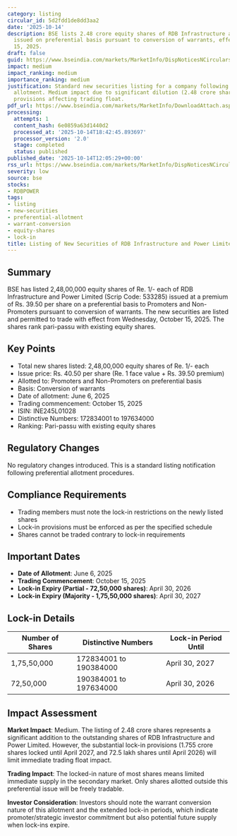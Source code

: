```yaml
---
category: listing
circular_id: 5d2fdd1de8dd3aa2
date: '2025-10-14'
description: BSE lists 2.48 crore equity shares of RDB Infrastructure and Power Limited
  issued on preferential basis pursuant to conversion of warrants, effective October
  15, 2025.
draft: false
guid: https://www.bseindia.com/markets/MarketInfo/DispNoticesNCirculars.aspx?Noticeid={C8FB3F37-8E7B-4899-9D9F-226FAAF8FB9A}&noticeno=20251014-30&dt=10/14/2025&icount=30&totcount=61&flag=0
impact: medium
impact_ranking: medium
importance_ranking: medium
justification: Standard new securities listing for a company following preferential
  allotment. Medium impact due to significant dilution (2.48 crore shares) with lock-in
  provisions affecting trading float.
pdf_url: https://www.bseindia.com/markets/MarketInfo/DownloadAttach.aspx?id=20251014-30&attachedId=
processing:
  attempts: 1
  content_hash: 6e0859a63d1440d2
  processed_at: '2025-10-14T18:42:45.893697'
  processor_version: '2.0'
  stage: completed
  status: published
published_date: '2025-10-14T12:05:29+00:00'
rss_url: https://www.bseindia.com/markets/MarketInfo/DispNoticesNCirculars.aspx?Noticeid={C8FB3F37-8E7B-4899-9D9F-226FAAF8FB9A}&noticeno=20251014-30&dt=10/14/2025&icount=30&totcount=61&flag=0
severity: low
source: bse
stocks:
- RDBPOWER
tags:
- listing
- new-securities
- preferential-allotment
- warrant-conversion
- equity-shares
- lock-in
title: Listing of New Securities of RDB Infrastructure and Power Limited
---
```


## Summary

BSE has listed 2,48,00,000 equity shares of Re. 1/- each of RDB Infrastructure and Power Limited (Scrip Code: 533285) issued at a premium of Rs. 39.50 per share on a preferential basis to Promoters and Non-Promoters pursuant to conversion of warrants. The new securities are listed and permitted to trade with effect from Wednesday, October 15, 2025. The shares rank pari-passu with existing equity shares.

## Key Points

- Total new shares listed: 2,48,00,000 equity shares of Re. 1/- each
- Issue price: Rs. 40.50 per share (Re. 1 face value + Rs. 39.50 premium)
- Allotted to: Promoters and Non-Promoters on preferential basis
- Basis: Conversion of warrants
- Date of allotment: June 6, 2025
- Trading commencement: October 15, 2025
- ISIN: INE245L01028
- Distinctive Numbers: 172834001 to 197634000
- Ranking: Pari-passu with existing equity shares

## Regulatory Changes

No regulatory changes introduced. This is a standard listing notification following preferential allotment procedures.

## Compliance Requirements

- Trading members must note the lock-in restrictions on the newly listed shares
- Lock-in provisions must be enforced as per the specified schedule
- Shares cannot be traded contrary to lock-in requirements

## Important Dates

- **Date of Allotment**: June 6, 2025
- **Trading Commencement**: October 15, 2025
- **Lock-in Expiry (Partial - 72,50,000 shares)**: April 30, 2026
- **Lock-in Expiry (Majority - 1,75,50,000 shares)**: April 30, 2027

## Lock-in Details

| Number of Shares | Distinctive Numbers | Lock-in Period Until |
|-----------------|---------------------|---------------------|
| 1,75,50,000 | 172834001 to 190384000 | April 30, 2027 |
| 72,50,000 | 190384001 to 197634000 | April 30, 2026 |

## Impact Assessment

**Market Impact**: Medium. The listing of 2.48 crore shares represents a significant addition to the outstanding shares of RDB Infrastructure and Power Limited. However, the substantial lock-in provisions (1.755 crore shares locked until April 2027, and 72.5 lakh shares until April 2026) will limit immediate trading float impact.

**Trading Impact**: The locked-in nature of most shares means limited immediate supply in the secondary market. Only shares allotted outside this preferential issue will be freely tradable.

**Investor Consideration**: Investors should note the warrant conversion nature of this allotment and the extended lock-in periods, which indicate promoter/strategic investor commitment but also potential future supply when lock-ins expire.
